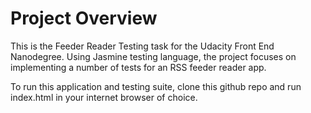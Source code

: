 # Project Overview

This is the Feeder Reader Testing task for the Udacity Front End Nanodegree. Using Jasmine testing language, the project focuses on implementing a number of tests for an RSS feeder reader app.

To run this application and testing suite, clone this github repo and run index.html in your internet browser of choice.
